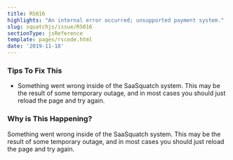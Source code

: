 ```yaml
---
title: RS016
highlights: "An internal error occurred; unsupported payment system."
slug: squatchjs/issue/RS016
sectionType: jsReference
template: pages/rscode.html
date: '2019-11-18'
---
```


### Tips To Fix This

 - Something went wrong inside of the SaaSquatch system. This may be the result of some temporary outage, and in most cases you should just reload the page and try again.

### Why is This Happening?

Something went wrong inside of the SaaSquatch system. This may be the result of some temporary outage, and in most cases you should just reload the page and try again. 